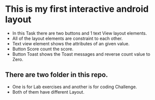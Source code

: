 # This is my first interactive android layout
- In this Task there are two buttons and 1 text View layout elements. 
- All of the layout elements are constraint to each other. 
- Text view element shows the attributes of an given value. 
- Button Score count the score.
- Button Toast shows the Toast messages and reverse count value to Zero. 

## There are two folder in this repo. 
- One is for Lab exercises and another is for coding Challenge. 
- Both of them have different Layout.
